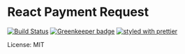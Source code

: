 # React Payment Request

[![Build Status](https://travis-ci.org/SaraVieira/react-payment-request.svg?branch=master)](https://travis-ci.org/SaraVieira/react-payment-request)
[![Greenkeeper badge](https://badges.greenkeeper.io/SaraVieira/react-payment-request.svg)](https://greenkeeper.io/)
[![styled with prettier](https://img.shields.io/badge/styled_with-prettier-ff69b4.svg)](https://github.com/prettier/prettier)


License: MIT
